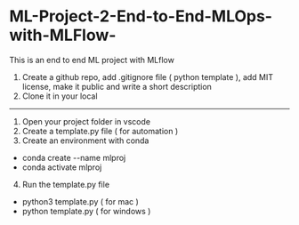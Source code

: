 # ML-Project-2-End-to-End-MLOps-with-MLFlow-
This is an end to end ML project with MLflow
1. Create a github repo, add .gitignore file ( python template ), add MIT license, make it public and write a short description
2. Clone it in your local
-----------------------------------------------
1. Open your project folder in vscode
2. Create a template.py file ( for automation )
3. Create an environment with conda
- conda create --name mlproj
- conda activate mlproj
4. Run the template.py file 
- python3 template.py ( for mac )
- python template.py ( for windows )

